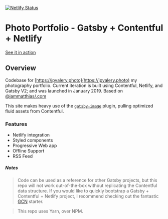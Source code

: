 [![Netlify Status](https://api.netlify.com/api/v1/badges/592d351c-5180-41c9-be77-e98fbc33cd2e/deploy-status)](https://app.netlify.com/sites/jpvalery-portfolio/deploys)

# Photo Portfolio - Gatsby + Contentful + Netlify

[See it in action](https://jpvalery.photo)

## Overview

Codebase for [https://jpvalery.photo](https://jpvalery.photo) my photography portfolio.
Current iteration is built using Contentful, Netlify, and Gatsby V2; and was launched in January 2019. Based on [@iammatthias/.com](https://github.com/iammatthias/.com)

This site makes heavy use of the [`gatsby-image`](https://next.gatsbyjs.org/packages/gatsby-image/) plugin, pulling optimized fluid assets from Contentful.

### Features

- Netlify integration
- Styled components
- Progressive Web app
- Offline Support
- RSS Feed

##### Notes

> Code can be used as a reference for other Gatsby projects, but this repo will not work out-of-the-box without replicating the Contentful data structure. If you would like to quickly bootstrap a Gatsby + Contentful + Netlify project, I recommend checking out the fantastic [GCN](https://github.com/ryanwiemer/gatsby-starter-gcn) starter.

> This repo uses Yarn, over NPM.
